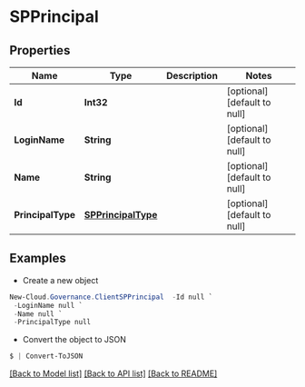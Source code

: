 # SPPrincipal
## Properties

Name | Type | Description | Notes
------------ | ------------- | ------------- | -------------
**Id** | **Int32** |  | [optional] [default to null]
**LoginName** | **String** |  | [optional] [default to null]
**Name** | **String** |  | [optional] [default to null]
**PrincipalType** | [**SPPrincipalType**](SPPrincipalType.md) |  | [optional] [default to null]

## Examples

- Create a new object
```powershell
New-Cloud.Governance.ClientSPPrincipal  -Id null `
 -LoginName null `
 -Name null `
 -PrincipalType null
```

- Convert the object to JSON
```powershell
$ | Convert-ToJSON
```


[[Back to Model list]](../README.md#documentation-for-models) [[Back to API list]](../README.md#documentation-for-api-endpoints) [[Back to README]](../README.md)

